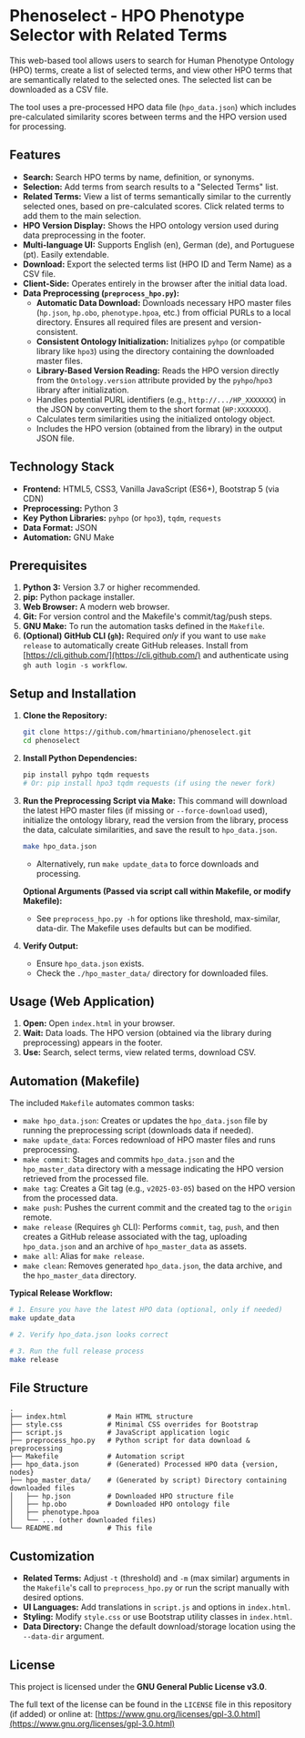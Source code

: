 # Phenoselect - HPO Phenotype Selector with Related Terms

This web-based tool allows users to search for Human Phenotype Ontology (HPO) terms, create a list of selected terms, and view other HPO terms that are semantically related to the selected ones. The selected list can be downloaded as a CSV file.

The tool uses a pre-processed HPO data file (`hpo_data.json`) which includes pre-calculated similarity scores between terms and the HPO version used for processing.

## Features

*   **Search:** Search HPO terms by name, definition, or synonyms.
*   **Selection:** Add terms from search results to a "Selected Terms" list.
*   **Related Terms:** View a list of terms semantically similar to the currently selected ones, based on pre-calculated scores. Click related terms to add them to the main selection.
*   **HPO Version Display:** Shows the HPO ontology version used during data preprocessing in the footer.
*   **Multi-language UI:** Supports English (en), German (de), and Portuguese (pt). Easily extendable.
*   **Download:** Export the selected terms list (HPO ID and Term Name) as a CSV file.
*   **Client-Side:** Operates entirely in the browser after the initial data load.
*   **Data Preprocessing (`preprocess_hpo.py`):**
    *   **Automatic Data Download:** Downloads necessary HPO master files (`hp.json`, `hp.obo`, `phenotype.hpoa`, etc.) from official PURLs to a local directory. Ensures all required files are present and version-consistent.
    *   **Consistent Ontology Initialization:** Initializes `pyhpo` (or compatible library like `hpo3`) using the directory containing the downloaded master files.
    *   **Library-Based Version Reading:** Reads the HPO version directly from the `Ontology.version` attribute provided by the `pyhpo`/`hpo3` library after initialization.
    *   Handles potential PURL identifiers (e.g., `http://.../HP_XXXXXXX`) in the JSON by converting them to the short format (`HP:XXXXXXX`).
    *   Calculates term similarities using the initialized ontology object.
    *   Includes the HPO version (obtained from the library) in the output JSON file.

## Technology Stack

*   **Frontend:** HTML5, CSS3, Vanilla JavaScript (ES6+), Bootstrap 5 (via CDN)
*   **Preprocessing:** Python 3
*   **Key Python Libraries:** `pyhpo` (or `hpo3`), `tqdm`, `requests`
*   **Data Format:** JSON
*   **Automation:** GNU Make

## Prerequisites

1.  **Python 3:** Version 3.7 or higher recommended.
2.  **pip:** Python package installer.
3.  **Web Browser:** A modern web browser.
4.  **Git:** For version control and the Makefile's commit/tag/push steps.
5.  **GNU Make:** To run the automation tasks defined in the `Makefile`.
6.  **(Optional) GitHub CLI (`gh`):** Required *only* if you want to use `make release` to automatically create GitHub releases. Install from [https://cli.github.com/](https://cli.github.com/) and authenticate using `gh auth login -s workflow`.

## Setup and Installation

1.  **Clone the Repository:**
    ```bash
    git clone https://github.com/hmartiniano/phenoselect.git
    cd phenoselect
    ```

2.  **Install Python Dependencies:**
    ```bash
    pip install pyhpo tqdm requests
    # Or: pip install hpo3 tqdm requests (if using the newer fork)
    ```

3.  **Run the Preprocessing Script via Make:**
    This command will download the latest HPO master files (if missing or `--force-download` used), initialize the ontology library, read the version from the library, process the data, calculate similarities, and save the result to `hpo_data.json`.
    ```bash
    make hpo_data.json
    ```
    *   Alternatively, run `make update_data` to force downloads and processing.

    **Optional Arguments (Passed via script call within Makefile, or modify Makefile):**
    *   See `preprocess_hpo.py -h` for options like threshold, max-similar, data-dir. The Makefile uses defaults but can be modified.

4.  **Verify Output:**
    *   Ensure `hpo_data.json` exists.
    *   Check the `./hpo_master_data/` directory for downloaded files.

## Usage (Web Application)

1.  **Open:** Open `index.html` in your browser.
2.  **Wait:** Data loads. The HPO version (obtained via the library during preprocessing) appears in the footer.
3.  **Use:** Search, select terms, view related terms, download CSV.

## Automation (Makefile)

The included `Makefile` automates common tasks:

*   `make hpo_data.json`: Creates or updates the `hpo_data.json` file by running the preprocessing script (downloads data if needed).
*   `make update_data`: Forces redownload of HPO master files and runs preprocessing.
*   `make commit`: Stages and commits `hpo_data.json` and the `hpo_master_data` directory with a message indicating the HPO version retrieved from the processed file.
*   `make tag`: Creates a Git tag (e.g., `v2025-03-05`) based on the HPO version from the processed data.
*   `make push`: Pushes the current commit and the created tag to the `origin` remote.
*   `make release` (Requires `gh` CLI): Performs `commit`, `tag`, `push`, and then creates a GitHub release associated with the tag, uploading `hpo_data.json` and an archive of `hpo_master_data` as assets.
*   `make all`: Alias for `make release`.
*   `make clean`: Removes generated `hpo_data.json`, the data archive, and the `hpo_master_data` directory.

**Typical Release Workflow:**

```bash
# 1. Ensure you have the latest HPO data (optional, only if needed)
make update_data

# 2. Verify hpo_data.json looks correct

# 3. Run the full release process
make release
```


## File Structure

```
.
├── index.html          # Main HTML structure
├── style.css           # Minimal CSS overrides for Bootstrap
├── script.js           # JavaScript application logic
├── preprocess_hpo.py   # Python script for data download & preprocessing
├── Makefile            # Automation script
├── hpo_data.json       # (Generated) Processed HPO data {version, nodes}
├── hpo_master_data/    # (Generated by script) Directory containing downloaded files
│   ├── hp.json         # Downloaded HPO structure file
│   ├── hp.obo          # Downloaded HPO ontology file
│   ├── phenotype.hpoa
│   └── ... (other downloaded files)
└── README.md           # This file
```

## Customization

*   **Related Terms:** Adjust `-t` (threshold) and `-m` (max similar) arguments in the `Makefile`'s call to `preprocess_hpo.py` or run the script manually with desired options.
*   **UI Languages:** Add translations in `script.js` and options in `index.html`.
*   **Styling:** Modify `style.css` or use Bootstrap utility classes in `index.html`.
*   **Data Directory:** Change the default download/storage location using the `--data-dir` argument.

## License

This project is licensed under the **GNU General Public License v3.0**.

The full text of the license can be found in the `LICENSE` file in this repository (if added) or online at:
[https://www.gnu.org/licenses/gpl-3.0.html](https://www.gnu.org/licenses/gpl-3.0.html)

